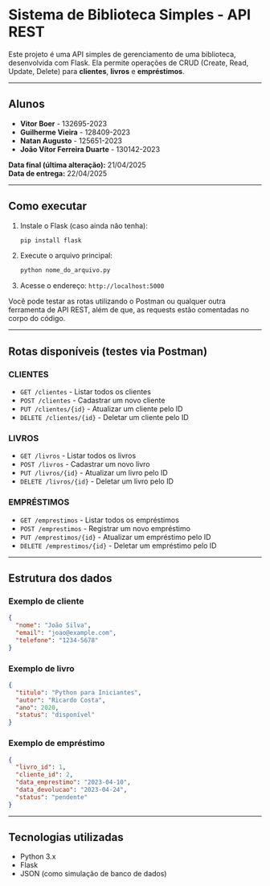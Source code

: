 # Sistema de Biblioteca Simples - API REST

Este projeto é uma API simples de gerenciamento de uma biblioteca, desenvolvida com Flask. Ela permite operações de CRUD (Create, Read, Update, Delete) para **clientes**, **livros** e **empréstimos**.

---

## Alunos

- **Vitor Boer** - 132695-2023
- **Guilherme Vieira** - 128409-2023
- **Natan Augusto** - 125651-2023
- **João Vítor Ferreira Duarte** - 130142-2023

**Data final (última alteração):** 21/04/2025  
**Data de entrega:** 22/04/2025

---

## Como executar

1. Instale o Flask (caso ainda não tenha):

   ```bash
   pip install flask
   ```

2. Execute o arquivo principal:

   ```bash
   python nome_do_arquivo.py
   ```

3. Acesse o endereço: `http://localhost:5000`

Você pode testar as rotas utilizando o Postman ou qualquer outra ferramenta de API REST, além de que, as requests estão comentadas no corpo do código.

---

## Rotas disponíveis (testes via Postman)

### CLIENTES

- `GET /clientes` - Listar todos os clientes
- `POST /clientes` - Cadastrar um novo cliente
- `PUT /clientes/{id}` - Atualizar um cliente pelo ID
- `DELETE /clientes/{id}` - Deletar um cliente pelo ID

### LIVROS

- `GET /livros` - Listar todos os livros
- `POST /livros` - Cadastrar um novo livro
- `PUT /livros/{id}` - Atualizar um livro pelo ID
- `DELETE /livros/{id}` - Deletar um livro pelo ID

### EMPRÉSTIMOS

- `GET /emprestimos` - Listar todos os empréstimos
- `POST /emprestimos` - Registrar um novo empréstimo
- `PUT /emprestimos/{id}` - Atualizar um empréstimo pelo ID
- `DELETE /emprestimos/{id}` - Deletar um empréstimo pelo ID

---

## Estrutura dos dados

### Exemplo de cliente

```json
{
  "nome": "João Silva",
  "email": "joao@example.com",
  "telefone": "1234-5678"
}
```

### Exemplo de livro

```json
{
  "titulo": "Python para Iniciantes",
  "autor": "Ricardo Costa",
  "ano": 2020,
  "status": "disponível"
}
```

### Exemplo de empréstimo

```json
{
  "livro_id": 1,
  "cliente_id": 2,
  "data_emprestimo": "2023-04-10",
  "data_devolucao": "2023-04-24",
  "status": "pendente"
}
```

---

## Tecnologias utilizadas

- Python 3.x
- Flask
- JSON (como simulação de banco de dados)

